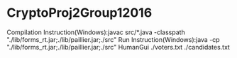 # CryptoProj2Group12016

Compilation Instruction(Windows):javac src/*.java -classpath "./lib/forms_rt.jar;./lib/paillier.jar;./src"
Run Instruction(Windows):java -cp "./lib/forms_rt.jar;./lib/paillier.jar;./src" HumanGui ./voters.txt ./candidates.txt